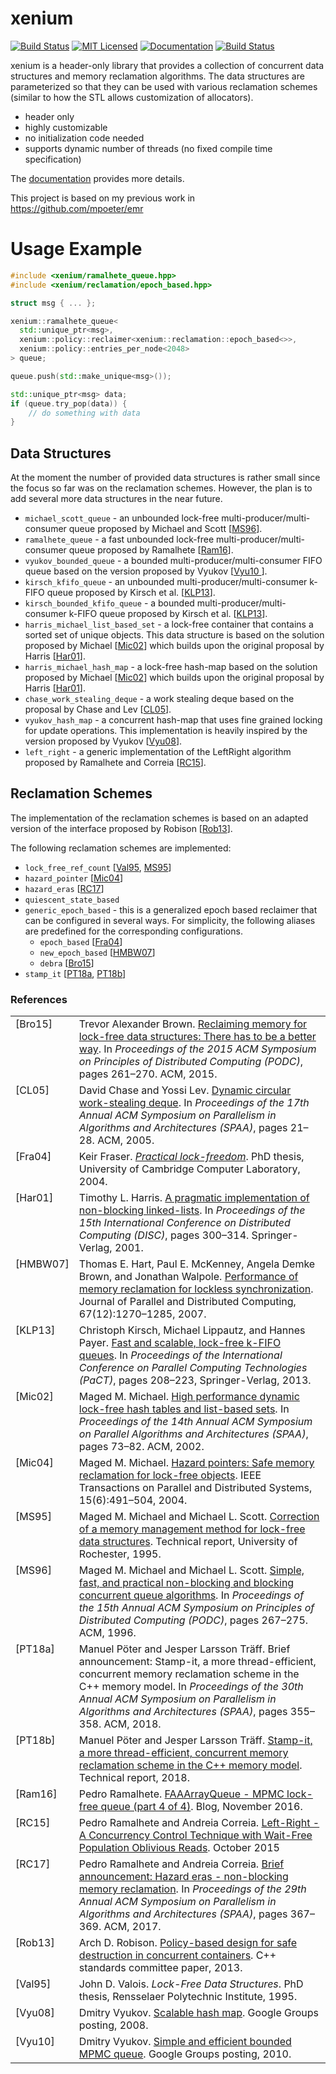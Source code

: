 # xenium

[![Build Status](https://travis-ci.org/mpoeter/xenium.svg?branch=master)](https://travis-ci.org/mpoeter/xenium)
[![MIT Licensed](https://img.shields.io/badge/license-MIT-blue.svg)](https://opensource.org/licenses/MIT)
[![Documentation](https://img.shields.io/badge/docs-doxygen-orange.svg)](https://mpoeter.github.io/xenium)
[![Build Status](https://dev.azure.com/manuel0834/xenium/_apis/build/status/mpoeter.xenium?branchName=master)](https://dev.azure.com/manuel0834/xenium/_build/latest?definitionId=1&branchName=master)

xenium is a header-only library that provides a collection of concurrent data structures
and memory reclamation algorithms. The data structures are parameterized so that they can
be used with various reclamation schemes (similar to how the STL allows customization of
allocators).

 * header only
 * highly customizable
 * no initialization code needed
 * supports dynamic number of threads (no fixed compile time specification)

The [documentation](https://mpoeter.github.io/xenium) provides more details.

This project is based on my previous work in https://github.com/mpoeter/emr

# Usage Example

```cpp
#include <xenium/ramalhete_queue.hpp>
#include <xenium/reclamation/epoch_based.hpp>

struct msg { ... };

xenium::ramalhete_queue<
  std::unique_ptr<msg>,
  xenium::policy::reclaimer<xenium::reclamation::epoch_based<>>,
  xenium::policy::entries_per_node<2048>
> queue;

queue.push(std::make_unique<msg>());

std::unique_ptr<msg> data;
if (queue.try_pop(data)) {
    // do something with data
}
```

## Data Structures
At the moment the number of provided data structures is rather small since the focus so far
was on the reclamation schemes. However, the plan is to add several more data structures in
the near future.

* `michael_scott_queue` - an unbounded lock-free multi-producer/multi-consumer queue proposed by
Michael and Scott \[[MS96](#ref-michael-1996)\].
* `ramalhete_queue` - a fast unbounded lock-free multi-producer/multi-consumer queue proposed by
Ramalhete \[[Ram16](#ref-ramalhete-2016)\].
* `vyukov_bounded_queue` - a bounded multi-producer/multi-consumer FIFO queue based on the version proposed by Vyukov \[[Vyu10 ](#ref-vyukov-2010)\].
* `kirsch_kfifo_queue` - an unbounded multi-producer/multi-consumer k-FIFO queue proposed by Kirsch et al. \[[KLP13](#ref-kirsch-2013)\].
* `kirsch_bounded_kfifo_queue` - a bounded multi-producer/multi-consumer k-FIFO queue proposed by Kirsch et al. \[[KLP13](#ref-kirsch-2013)\].
* `harris_michael_list_based_set` - a lock-free container that contains a sorted set of unique objects.
This data structure is based on the solution proposed by Michael \[[Mic02](#ref-michael-2002)\] which builds
upon the original proposal by Harris \[[Har01](#ref-harris-2001)\].
* `harris_michael_hash_map` - a lock-free hash-map based on the solution proposed by Michael
\[[Mic02](#ref-michael-2002)\] which builds upon the original proposal by Harris \[[Har01](#ref-harris-2001)\].
* `chase_work_stealing_deque` - a work stealing deque based on the proposal by
Chase and Lev \[[CL05](#ref-chase-2005)\].
* `vyukov_hash_map` - a concurrent hash-map that uses fine grained locking for update operations.
This implementation is heavily inspired by the version proposed by Vyukov \[[Vyu08](#ref-vyukov-2008)\].
* `left_right` - a generic implementation of the LeftRight algorithm proposed by Ramalhete and Correia
\[[RC15](#ref-ramalhete-2015)\].

## Reclamation Schemes

The implementation of the reclamation schemes is based on an adapted version of the interface
proposed by Robison \[[Rob13](#ref-robison-2013)\].

The following reclamation schemes are implemented:
* `lock_free_ref_count` \[[Val95](#ref-valois-1995), [MS95](#ref-michael-1995)\]
* `hazard_pointer` \[[Mic04](#ref-michael-2004)\]
* `hazard_eras` \[[RC17](#ref-ramalhete-2017)\]
* `quiescent_state_based`
* `generic_epoch_based` - this is a generalized epoch based reclaimer that can be configured in several
ways. For simplicity, the following aliases are predefined for the corresponding configurations.
  * `epoch_based` \[[Fra04](#ref-fraser-2004)\]
  * `new_epoch_based` \[[HMBW07](#ref-hart-2007)\]
  * `debra` \[[Bro15](#ref-brown-2015)\]
* `stamp_it` \[[PT18a](#ref-pöter-2018), [PT18b](#ref-pöter-2018-tr)\]

### References

<table style="border:0px">
<tr>
    <td valign="top"><a name="ref-brown-2015"></a>[Bro15]</td>
    <td>Trevor Alexander Brown.
    <a href=http://www.cs.utoronto.ca/~tabrown/debra/paper.podc15.pdf>
    Reclaiming memory for lock-free data structures: There has to be a better way</a>.
    In <i>Proceedings of the 2015 ACM Symposium on Principles of Distributed Computing (PODC)</i>,
    pages 261–270. ACM, 2015.</td>
</tr>
<tr>
    <td valign="top"><a name="ref-chase-2005"></a>[CL05]</td>
    <td>David Chase and Yossi Lev.
    <a href=https://www.dre.vanderbilt.edu/~schmidt/PDF/work-stealing-dequeue.pdf>
    Dynamic circular work-stealing deque</a>.
    In <i>Proceedings of the 17th Annual ACM Symposium on Parallelism in Algorithms and Architectures (SPAA)</i>,
    pages 21–28. ACM, 2005.</td>
</tr>
<tr>
    <td valign="top"><a name="ref-fraser-2004"></a>[Fra04]</td>
    <td>Keir Fraser.
    <a href=https://www.cl.cam.ac.uk/techreports/UCAM-CL-TR-579.pdf>
    <i>Practical lock-freedom</i></a>.
    PhD thesis, University of Cambridge Computer Laboratory, 2004.</td>
</tr>
<tr>
    <td valign="top"><a name="ref-harris-2001"></a>[Har01]</td>
    <td>Timothy L. Harris.
    <a href=https://www.cl.cam.ac.uk/research/srg/netos/papers/2001-caslists.pdf>
    A pragmatic implementation of non-blocking linked-lists</a>.
    In <i>Proceedings of the 15th International Conference on Distributed Computing (DISC)</i>,
    pages 300–314. Springer-Verlag, 2001.</td>
</tr>
<tr>
    <td valign="top"><a name="ref-hart-2007"></a>[HMBW07]</td>
    <td>Thomas E. Hart, Paul E. McKenney, Angela Demke Brown, and Jonathan Walpole.
    <a href=http://csng.cs.toronto.edu/publication_files/0000/0159/jpdc07.pdf>
    Performance of memory reclamation for lockless synchronization</a>.
    Journal of Parallel and Distributed Computing, 67(12):1270–1285, 2007.</td>
</tr>
<tr>
    <td valign="top"><a name="ref-kirsch-2013"></a>[KLP13]</td>
    <td>Christoph Kirsch, Michael Lippautz, and Hannes Payer.
    <a href="http://www.cs.uni-salzburg.at/~ck/content/publications/conferences/PaCT13-FastScalableQueues.pdf">
    Fast and scalable, lock-free k-FIFO queues</a>.
    In <i>Proceedings of the International Conference on Parallel Computing Technologies (PaCT)</i>, pages 208–223, Springer-Verlag, 2013.
</tr>
<tr>
    <td valign="top"><a name="ref-michael-2002"></a>[Mic02]</td>
    <td>Maged M. Michael.
    <a href=http://www.liblfds.org/downloads/white%20papers/%5BHash%5D%20-%20%5BMichael%5D%20-%20High%20Performance%20Dynamic%20Lock-Free%20Hash%20Tables%20and%20List-Based%20Sets.pdf>
    High performance dynamic lock-free hash tables and list-based sets</a>.
    In <i>Proceedings of the 14th Annual ACM Symposium on Parallel Algorithms and Architectures
    (SPAA)</i>, pages 73–82. ACM, 2002.</td>
</tr>
<tr>
    <td valign="top"><a name="ref-michael-2004"></a>[Mic04]</td>
    <td>Maged M. Michael.
    <a href=http://www.cs.otago.ac.nz/cosc440/readings/hazard-pointers.pdf>
    Hazard pointers: Safe memory reclamation for lock-free objects</a>.
    IEEE Transactions on Parallel and Distributed Systems, 15(6):491–504, 2004.</td>
</tr>
<tr>
    <td valign="top"><a name="ref-michael-1995"></a>[MS95]</td>
    <td>Maged M. Michael and Michael L. Scott.
    <a href=https://pdfs.semanticscholar.org/cec0/ad7b0fc2d4d6ba45c6212d36217df1ff2bf2.pdf>
    Correction of a memory management method for lock-free data structures</a>.
    Technical report, University of Rochester, 1995.</td>
</tr>
<tr>
    <td valign="top"><a name="ref-michael-1996"></a>[MS96]</td>
    <td>Maged M. Michael and Michael L. Scott.
    <a href=http://www.cs.rochester.edu/~scott/papers/1996_PODC_queues.pdf>
    Simple, fast, and practical non-blocking and blocking concurrent queue algorithms</a>.
    In <i>Proceedings of the 15th Annual ACM Symposium on Principles of Distributed Computing (PODC)</i>,
    pages 267–275. ACM, 1996.</td>
</tr>
<tr>
    <td valign="top"><a name="ref-pöter-2018"></a>[PT18a]</td>
    <td>Manuel Pöter and Jesper Larsson Träff.
    Brief announcement: Stamp-it, a more thread-efficient, concurrent memory reclamation scheme in the C++ memory model.
    In <i>Proceedings of the 30th Annual ACM Symposium on Parallelism in Algorithms and Architectures (SPAA)</i>,
    pages 355–358. ACM, 2018.</td>
</tr>
<tr>
    <td valign="top"><a name="ref-pöter-2018-tr"></a>[PT18b]</td>
    <td>Manuel Pöter and Jesper Larsson Träff.
    <a href=https://arxiv.org/pdf/1805.08639.pdf>
    Stamp-it, a more thread-efficient, concurrent memory reclamation scheme in the C++ memory model</a>.
    Technical report, 2018.</td>
</tr>
<tr>
    <td valign="top"><a name="ref-ramalhete-2016"></a>[Ram16]</td>
    <td>Pedro Ramalhete.
    <a href=http://concurrencyfreaks.blogspot.com/2016/11/faaarrayqueue-mpmc-lock-free-queue-part.html>
    FAAArrayQueue - MPMC lock-free queue (part 4 of 4)</a>.
    Blog, November 2016.</td>
</tr>
<tr>
    <td valign="top"><a name="ref-ramalhete-2015"></a>[RC15]</td>
    <td>Pedro Ramalhete and Andreia Correia.
    <a href=https://github.com/pramalhe/ConcurrencyFreaks/blob/master/papers/left-right-2014.pdf>
    Left-Right - A Concurrency Control Technique with Wait-Free Population Oblivious Reads</a>.
    October 2015</td>
</tr>
<tr>
    <td valign="top"><a name="ref-ramalhete-2017"></a>[RC17]</td>
    <td>Pedro Ramalhete and Andreia Correia.
    <a href=https://github.com/pramalhe/ConcurrencyFreaks/blob/master/papers/hazarderas-2017.pdf>
    Brief announcement: Hazard eras - non-blocking memory reclamation</a>.
    In <i>Proceedings of the 29th Annual ACM Symposium on Parallelism in Algorithms and Architectures (SPAA)</i>,
    pages 367–369. ACM, 2017.</td>
</tr>
<tr>
    <td valign="top"><a name="ref-robison-2013"></a>[Rob13]</td>
    <td>Arch D. Robison.
    <a href=http://www.open-std.org/jtc1/sc22/wg21/docs/papers/2013/n3712.pdf>
    Policy-based design for safe destruction in concurrent containers</a>.
    C++ standards committee paper, 2013.</td>
</tr>
<tr>
    <td valign="top"><a name="ref-valois-1995"></a>[Val95]</td>
    <td>John D. Valois. <i>Lock-Free Data Structures</i>.
    PhD thesis, Rensselaer Polytechnic Institute, 1995.</td>
</tr>
<tr>
    <td valign="top"><a name="ref-vyukov-2008"></a>[Vyu08]</td>
    <td>Dmitry Vyukov.
    <a href=https://groups.google.com/forum/#!topic/lock-free/qCYGGkrwbcA>
    Scalable hash map</a>. Google Groups posting, 2008.</td>
</tr>
<tr>
    <td valign="top"><a name="ref-vyukov-2010"></a>[Vyu10]</td>
    <td>Dmitry Vyukov.
    <a href=https://groups.google.com/forum/#!topic/lock-free/-bqYlfbQmH0>
    Simple and efficient bounded MPMC queue</a>. Google Groups posting, 2010.</td>
</tr>
</table>

